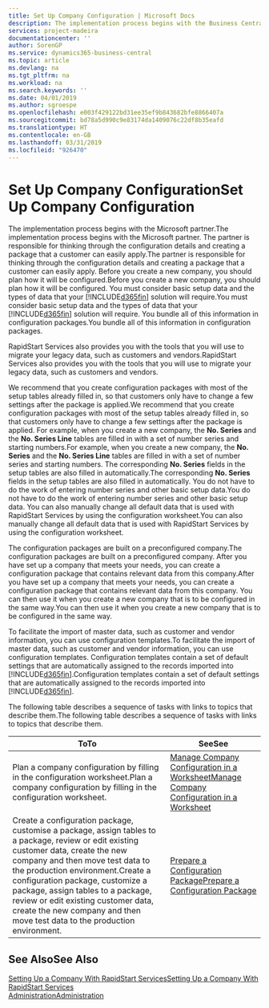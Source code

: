 ```yaml
---
title: Set Up Company Configuration | Microsoft Docs
description: The implementation process begins with the Business Central solution will require. You bundle all of this information into configuration packages.
services: project-madeira
documentationcenter: ''
author: SorenGP
ms.service: dynamics365-business-central
ms.topic: article
ms.devlang: na
ms.tgt_pltfrm: na
ms.workload: na
ms.search.keywords: ''
ms.date: 04/01/2019
ms.author: sgroespe
ms.openlocfilehash: e003f429122bd31ee35ef9b843682bfe8866407a
ms.sourcegitcommit: bd78a5d990c9e83174da1409076c22df8b35eafd
ms.translationtype: HT
ms.contentlocale: en-GB
ms.lasthandoff: 03/31/2019
ms.locfileid: "926470"
---
```

# <a name="set-up-company-configuration"></a><span data-ttu-id="ea2c6-104">Set Up Company Configuration</span><span class="sxs-lookup"><span data-stu-id="ea2c6-104">Set Up Company Configuration</span></span>
<span data-ttu-id="ea2c6-105">The implementation process begins with the Microsoft partner.</span><span class="sxs-lookup"><span data-stu-id="ea2c6-105">The implementation process begins with the Microsoft partner.</span></span> <span data-ttu-id="ea2c6-106">The partner is responsible for thinking through the configuration details and creating a package that a customer can easily apply.</span><span class="sxs-lookup"><span data-stu-id="ea2c6-106">The partner is responsible for thinking through the configuration details and creating a package that a customer can easily apply.</span></span> <span data-ttu-id="ea2c6-107">Before you create a new company, you should plan how it will be configured.</span><span class="sxs-lookup"><span data-stu-id="ea2c6-107">Before you create a new company, you should plan how it will be configured.</span></span> <span data-ttu-id="ea2c6-108">You must consider basic setup data and the types of data that your [!INCLUDE[d365fin](includes/d365fin_md.md)] solution will require.</span><span class="sxs-lookup"><span data-stu-id="ea2c6-108">You must consider basic setup data and the types of data that your [!INCLUDE[d365fin](includes/d365fin_md.md)] solution will require.</span></span> <span data-ttu-id="ea2c6-109">You bundle all of this information in configuration packages.</span><span class="sxs-lookup"><span data-stu-id="ea2c6-109">You bundle all of this information in configuration packages.</span></span>

<span data-ttu-id="ea2c6-110">RapidStart Services also provides you with the tools that you will use to migrate your legacy data, such as customers and vendors.</span><span class="sxs-lookup"><span data-stu-id="ea2c6-110">RapidStart Services also provides you with the tools that you will use to migrate your legacy data, such as customers and vendors.</span></span>  

<span data-ttu-id="ea2c6-111">We recommend that you create configuration packages with most of the setup tables already filled in, so that customers only have to change a few settings after the package is applied.</span><span class="sxs-lookup"><span data-stu-id="ea2c6-111">We recommend that you create configuration packages with most of the setup tables already filled in, so that customers only have to change a few settings after the package is applied.</span></span> <span data-ttu-id="ea2c6-112">For example, when you create a new company, the **No. Series** and the **No. Series Line** tables are filled in with a set of number series and starting numbers.</span><span class="sxs-lookup"><span data-stu-id="ea2c6-112">For example, when you create a new company, the **No. Series** and the **No. Series Line** tables are filled in with a set of number series and starting numbers.</span></span> <span data-ttu-id="ea2c6-113">The corresponding **No. Series** fields in the setup tables are also filled in automatically.</span><span class="sxs-lookup"><span data-stu-id="ea2c6-113">The corresponding **No. Series** fields in the setup tables are also filled in automatically.</span></span> <span data-ttu-id="ea2c6-114">You do not have to do the work of entering number series and other basic setup data.</span><span class="sxs-lookup"><span data-stu-id="ea2c6-114">You do not have to do the work of entering number series and other basic setup data.</span></span> <span data-ttu-id="ea2c6-115">You can also manually change all default data that is used with RapidStart Services by using the configuration worksheet.</span><span class="sxs-lookup"><span data-stu-id="ea2c6-115">You can also manually change all default data that is used with RapidStart Services by using the configuration worksheet.</span></span>  

<span data-ttu-id="ea2c6-116">The configuration packages are built on a preconfigured company.</span><span class="sxs-lookup"><span data-stu-id="ea2c6-116">The configuration packages are built on a preconfigured company.</span></span> <span data-ttu-id="ea2c6-117">After you have set up a company that meets your needs, you can create a configuration package that contains relevant data from this company.</span><span class="sxs-lookup"><span data-stu-id="ea2c6-117">After you have set up a company that meets your needs, you can create a configuration package that contains relevant data from this company.</span></span> <span data-ttu-id="ea2c6-118">You can then use it when you create a new company that is to be configured in the same way.</span><span class="sxs-lookup"><span data-stu-id="ea2c6-118">You can then use it when you create a new company that is to be configured in the same way.</span></span>  

<span data-ttu-id="ea2c6-119">To facilitate the import of master data, such as customer and vendor information, you can use configuration templates.</span><span class="sxs-lookup"><span data-stu-id="ea2c6-119">To facilitate the import of master data, such as customer and vendor information, you can use configuration templates.</span></span> <span data-ttu-id="ea2c6-120">Configuration templates contain a set of default settings that are automatically assigned to the records imported into [!INCLUDE[d365fin](includes/d365fin_md.md)].</span><span class="sxs-lookup"><span data-stu-id="ea2c6-120">Configuration templates contain a set of default settings that are automatically assigned to the records imported into [!INCLUDE[d365fin](includes/d365fin_md.md)].</span></span>

<span data-ttu-id="ea2c6-121">The following table describes a sequence of tasks with links to topics that describe them.</span><span class="sxs-lookup"><span data-stu-id="ea2c6-121">The following table describes a sequence of tasks with links to topics that describe them.</span></span>

|<span data-ttu-id="ea2c6-122">**To**</span><span class="sxs-lookup"><span data-stu-id="ea2c6-122">**To**</span></span>|<span data-ttu-id="ea2c6-123">**See**</span><span class="sxs-lookup"><span data-stu-id="ea2c6-123">**See**</span></span>|  
|------------|-------------|  
|<span data-ttu-id="ea2c6-124">Plan a company configuration by filling in the configuration worksheet.</span><span class="sxs-lookup"><span data-stu-id="ea2c6-124">Plan a company configuration by filling in the configuration worksheet.</span></span>|[<span data-ttu-id="ea2c6-125">Manage Company Configuration in a Worksheet</span><span class="sxs-lookup"><span data-stu-id="ea2c6-125">Manage Company Configuration in a Worksheet</span></span>](admin-how-to-manage-company-configuration-in-a-worksheet.md)|  
|<span data-ttu-id="ea2c6-126">Create a configuration package, customise a package, assign tables to a package, review or edit existing customer data, create the new company and then move test data to the production environment.</span><span class="sxs-lookup"><span data-stu-id="ea2c6-126">Create a configuration package, customize a package, assign tables to a package, review or edit existing customer data, create the new company and then move test data to the production environment.</span></span>|[<span data-ttu-id="ea2c6-127">Prepare a Configuration Package</span><span class="sxs-lookup"><span data-stu-id="ea2c6-127">Prepare a Configuration Package</span></span>](admin-how-to-prepare-a-configuration-package.md)| 

## <a name="see-also"></a><span data-ttu-id="ea2c6-128">See Also</span><span class="sxs-lookup"><span data-stu-id="ea2c6-128">See Also</span></span>  
[<span data-ttu-id="ea2c6-129">Setting Up a Company With RapidStart Services</span><span class="sxs-lookup"><span data-stu-id="ea2c6-129">Setting Up a Company With RapidStart Services</span></span>](admin-set-up-a-company-with-rapidstart.md)  
[<span data-ttu-id="ea2c6-130">Administration</span><span class="sxs-lookup"><span data-stu-id="ea2c6-130">Administration</span></span>](admin-setup-and-administration.md)
